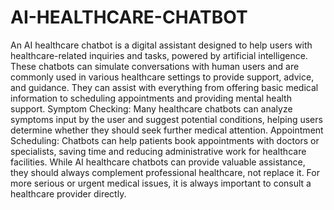 # AI-HEALTHCARE-CHATBOT

An AI healthcare chatbot is a digital assistant designed to help users with healthcare-related inquiries and tasks, powered by artificial intelligence. These chatbots can simulate conversations with human users and are commonly used in various healthcare settings to provide support, advice, and guidance. They can assist with everything from offering basic medical information to scheduling appointments and providing mental health support.
Symptom Checking: Many healthcare chatbots can analyze symptoms input by the user and suggest potential conditions, helping users determine whether they should seek further medical attention.
Appointment Scheduling: Chatbots can help patients book appointments with doctors or specialists, saving time and reducing administrative work for healthcare facilities.
While AI healthcare chatbots can provide valuable assistance, they should always complement professional healthcare, not replace it. For more serious or urgent medical issues, it is always important to consult a healthcare provider directly.
